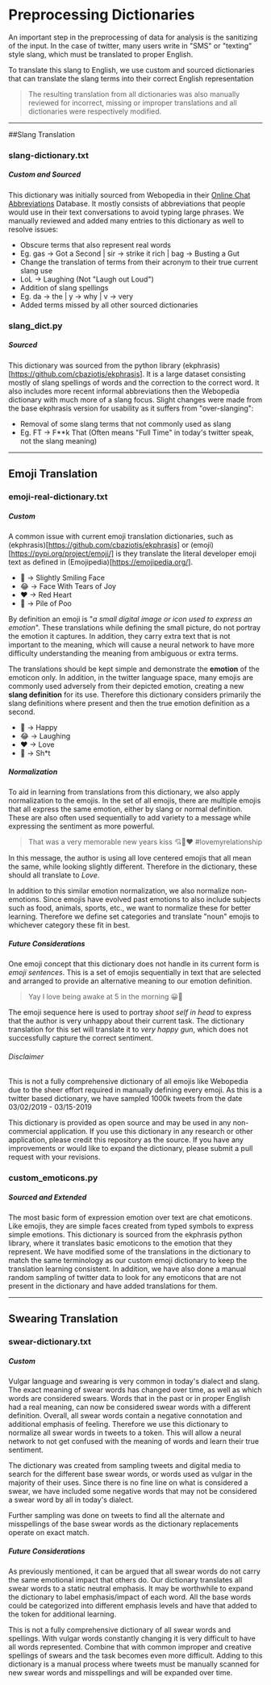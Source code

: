 # Preprocessing Dictionaries

An important step in the preprocessing of data for analysis is the sanitizing of the input. In the case of twitter, many users write in "SMS" or "texting" style slang, which must be translated to proper English.

To translate this slang to English, we use custom and sourced dictionaries that can translate the slang terms into their correct English representation

> The resulting translation from all dictionaries was also manually reviewed for incorrect, missing or improper translations and all dictionaries were respectively modified.

---

##Slang Translation

### slang-dictionary.txt
##### Custom and Sourced

This dictionary was initially sourced from Webopedia in their [Online Chat Abbreviations](https://www.webopedia.com/quick_ref/textmessageabbreviations.asp) Database. It mostly consists of abbreviations that people would use in their text conversations to avoid typing large phrases. We manually reviewed and added many entries to this dictionary as well to resolve issues:

* Obscure terms that also represent real words
 * Eg. gas -> Got a Second | sir -> strike it rich | bag -> Busting a Gut
* Change the translation of terms from their acronym to their true current slang use
 * LoL -> Laughing (Not "Laugh out Loud")
* Addition of slang spellings
 * Eg. da -> the | y -> why | v -> very
* Added terms missed by all other sourced dictionaries

### slang_dict.py
##### Sourced

This dictionary was sourced from the python library (ekphrasis)[https://github.com/cbaziotis/ekphrasis]. It is a large dataset consisting mostly of slang spellings of words and the correction to the correct word. It also includes more recent informal abbreviations then the Webopedia dictionary with much more of a slang focus. Slight changes were made from the base ekphrasis version for usability as it suffers from "over-slanging":

* Removal of some slang terms that not commonly used as slang
 * Eg. FT → F**k That (Often means "Full Time" in today's twitter speak, not the slang meaning)

---
 
## Emoji Translation

### emoji-real-dictionary.txt
##### Custom

A common issue with current emoji translation dictionaries, such as (ekphrasis)[https://github.com/cbaziotis/ekphrasis] or (emoji)[https://pypi.org/project/emoji/] is they translate the literal developer emoji text as defined in (Emojipedia)[https://emojipedia.org/].

* 🙂 -> Slightly Smiling Face
* 😂 -> Face With Tears of Joy
* ❤ -> Red Heart
* 💩 -> Pile of Poo

By definition an emoji is "*a small digital image or icon used to express an emotion*". These translations while defining the small picture, do not portray the emotion it captures. In addition, they carry extra text that is not important to the meaning, which will cause a neural network to have more difficulty understanding the meaning from ambiguous or extra terms. 

The translations should be kept simple and demonstrate the **emotion** of the emoticon only. In addition, in the twitter language space, many emojis are commonly used adversely from their depicted emotion, creating a new **slang definition** for its use. Therefore this dictionary considers primarily the slang definitions where present and then the true emotion definition as a second.

* 🙂 -> Happy
* 😂 -> Laughing
* ❤ -> Love
* 💩 -> Sh*t

##### Normalization

To aid in learning from translations from this dictionary, we also apply normalization to the emojis. In the set of all emojis, there are multiple emojis that all express the same emotion, either by slang or normal definition. These are also often used sequentially to add variety to a message while expressing the sentiment as more powerful.

> That was a very memorable new years kiss 💘💋❤️ #lovemyrelationship

In this message, the author is using all love centered emojis that all mean the same, while looking slightly different. Therefore in the dictionary, these should all translate to *Love*.

In addition to this similar emotion normalization, we also normalize non-emotions. Since emojis have evolved past emotions to also include subjects such as food, animals, sports, etc., we want to normalize these for better learning. Therefore we define set categories and translate "noun" emojis to whichever category these fit in best.

##### Future Considerations

One emoji concept that this dictionary does not handle in its current form is *emoji sentences*. This is a set of emojis sequentially in text that are selected and arranged to provide an alternative meaning to our emotion definition.

> Yay I love being awake at 5 in the morning 😀🔫 

The emoji sequence here is used to portray *shoot self in head* to express that the author is very unhappy about their current task. The dictionary translation for this set will translate it to *very happy gun*, which does not successfully capture the correct sentiment.

###### Disclaimer
This is not a fully comprehensive dictionary of all emojis like Webopedia due to the sheer effort required in manually defining every emoji. As this is a twitter based dictionary, we have sampled 1000k tweets from the date 03/02/2019 - 03/15-2019

This dictionary is provided as open source and may be used in any non-commercial application. If you use this dictionary in any research or other application, please credit this repository as the source. If you have any improvements or would like to expand the dictionary, please submit a pull request with your revisions.

### custom_emoticons.py
##### Sourced and Extended

The most basic form of expression emotion over text are chat emoticons. Like emojis, they are simple faces created from typed symbols to express simple emotions. This dictionary is sourced from the ekphrasis python library, where it translates basic emoticons to the emotion that they represent. We have modified some of the translations in the dictionary to match the same terminology as our custom emoji dictionary to keep the translation learning consistent. In addition, we have also done a manual random sampling of twitter data to look for any emoticons that are not present in the dictionary and have added translations for them.

---

## Swearing Translation

### swear-dictionary.txt
##### Custom

Vulgar language and swearing is very common in today's dialect and slang. The exact meaning of swear words has changed over time, as well as which words are considered swears. Words that in the past or in proper English had a real meaning, can now be considered swear words with a different definition. Overall, all swear words contain a negative connotation and additional emphasis of feeling. Therefore we use this dictionary to normalize all swear words in tweets to a **<swear>** token. This will allow a neural network to not get confused with the meaning of words and learn their true sentiment.

The dictionary was created from sampling tweets and digital media to search for the different base swear words, or words used as vulgar in the majority of their uses. Since there is no fine line on what is considered a swear, we have included some negative words that may not be considered a swear word by all in today's dialect.

Further sampling was done on tweets to find all the alternate and misspellings of the base swear words as the dictionary replacements operate on exact match.

##### Future Considerations

As previously mentioned, it can be argued that all swear words do not carry the same emotional impact that others do. Our dictionary translates all swear words to a static neutral emphasis. It may be worthwhile to expand the dictionary to label emphasis/impact of each word. All the base words could be categorized into different emphasis levels and have that added to the <swear> token for additional learning.

This is not a fully comprehensive dictionary of all swear words and spellings. With vulgar words constantly changing it is very difficult to have all words represented. Combine that with common improper and creative spellings of swears and the task becomes even more difficult. Adding to this dictionary is a manual process where tweets must be manually scanned for new swear words and misspellings and will be expanded over time.